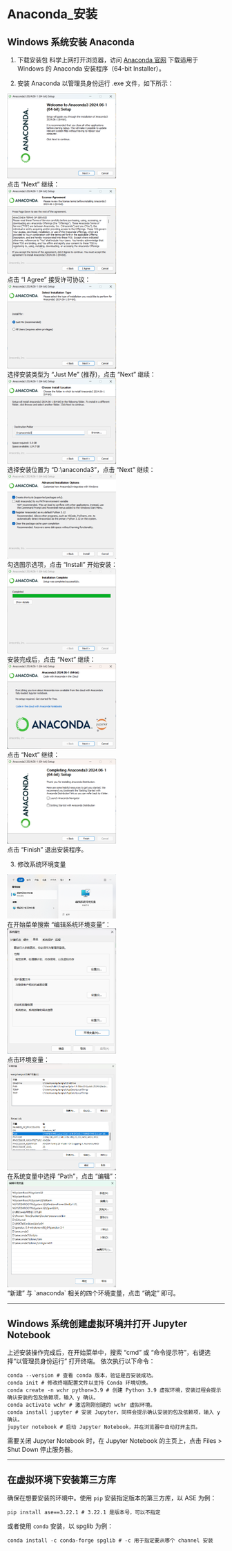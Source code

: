# Anaconda_安装

## Windows 系统安装 Anaconda

1. 下载安装包
科学上网打开浏览器，访问 [Anaconda 官网](https://www.anaconda.com/download/) 下载适用于 Windows 的 Anaconda 安装程序（64-bit Installer）。

2. 安装 Anaconda
以管理员身份运行 .exe 文件，如下所示：
<div align="left">
<img src="./figures/001.png" width = "50%" />
</div>
点击 “Next” 继续：
<div align="left">
<img src="./figures/002.png" width = "50%" />
</div>
点击 “I Agree” 接受许可协议：
<div align="left">
<img src="./figures/003.png" width = "50%" />
</div>
选择安装类型为 “Just Me” (推荐)，点击 “Next” 继续：
<div align="left">
<img src="./figures/004.png" width = "50%" />
</div>
选择安装位置为 “D:\anaconda3”，点击 “Next” 继续：
<div align="left">
<img src="./figures/005.png" width = "50%" />
</div>
勾选图示选项，点击 “Install” 开始安装：
<div align="left">
<img src="./figures/006.png" width = "50%" />
</div>
安装完成后，点击 “Next” 继续：
<div align="left">
<img src="./figures/007.png" width = "50%" />
</div>
点击 “Next” 继续：
<div align="left">
<img src="./figures/008.png" width = "50%" />
</div>
点击 “Finish” 退出安装程序。

3. 修改系统环境变量
<div align="left">
<img src="./figures/009.png" width = "50%" />
</div>
在开始菜单搜索 “编辑系统环境变量”：
<div align="left">
<img src="./figures/010.png" width = "50%" />
</div>
点击环境变量：
<div align="left">
<img src="./figures/011.png" width = "50%" />
</div>
在系统变量中选择 “Path”，点击 “编辑”：
<div align="left">
<img src="./figures/012.png" width = "50%" />
</div>
“新建” 与 `anaconda` 相关的四个环境变量，点击 “确定” 即可。

---

## Windows 系统创建虚拟环境并打开 Jupyter Notebook
上述安装操作完成后，在开始菜单中，搜索 “cmd” 或 “命令提示符”，右键选择“以管理员身份运行” 打开终端。
依次执行以下命令：
``` 
conda --version # 查看 conda 版本，验证是否安装成功。
conda init # 修改终端配置文件以支持 Conda 环境切换。
conda create -n wchr python=3.9 # 创建 Python 3.9 虚拟环境，安装过程会提示确认安装的包及依赖项，输入 y 确认。
conda activate wchr # 激活刚刚创建的 wchr 虚拟环境。
conda install jupyter # 安装 Jupyter，同样会提示确认安装的包及依赖项，输入 y 确认。
jupyter notebook # 启动 Jupyter Notebook，并在浏览器中自动打开主页。
```
需要关闭 Jupyter Notebook 时，在 Jupyter Notebook 的主页上，点击 Files > Shut Down 停止服务器。

---

## 在虚拟环境下安装第三方库
确保在想要安装的环境中。使用 `pip` 安装指定版本的第三方库，以 ASE 为例：
```
pip install ase==3.22.1 # 3.22.1 是版本号，可以不指定
```
或者使用 `conda` 安装，以 spglib 为例：
```
conda install -c conda-forge spglib # -c 用于指定要从哪个 channel 安装
```